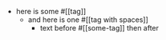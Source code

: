 - here is some #[[tag]]
  - and here is one #[[tag with spaces]]
    - text before #[[some-tag]] then after
